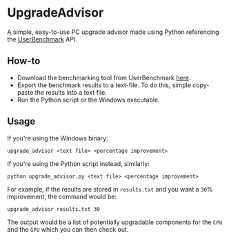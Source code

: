 # UpgradeAdvisor
A simple, easy-to-use PC upgrade advisor made using Python referencing the [UserBenchmark](https://www.userbenchmark.com) API.

## How-to
* Download the benchmarking tool from UserBenchmark [here](https://www.userbenchmark.com/resources/download/UserBenchmarkInstaller.exe).
* Export the benchmark results to a text-file. To do this, simple copy-paste the results into a text file.
* Run the Python script or the Windows executable.

## Usage
If you're using the Windows binary:

`upgrade_advisor <text file> <percentage improvement>`

If you're using the Python script instead, similarly:

`python upgrade_advisor.py <text file> <percentage improvement>`

For example, if the results are stored in `results.txt` and you want a `30`% improvement, the command would be:

`upgrade_advisor results.txt 30`

The output would be a list of potentially upgradable components for the `CPU` and the `GPU` which you can then check out.
